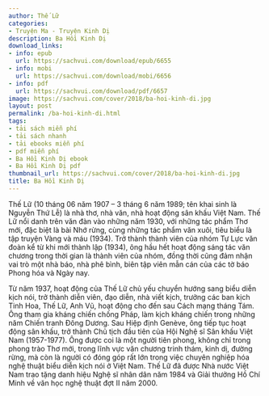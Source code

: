 ```yaml
---
author: Thế Lữ
categories:
- Truyện Ma - Truyện Kinh Dị
description: Ba Hồi Kinh Dị
download_links:
- info: epub
  url: https://sachvui.com/download/epub/6655
- info: mobi
  url: https://sachvui.com/download/mobi/6656
- info: pdf
  url: https://sachvui.com/download/pdf/6657
image: https://sachvui.com/cover/2018/ba-hoi-kinh-di.jpg
layout: post
permalink: /ba-hoi-kinh-di.html
tags:
- tải sách miễn phí
- tải sách nhanh
- tải ebooks miễn phí
- pdf miễn phí
- Ba Hồi Kinh Dị ebook
- Ba Hồi Kinh Dị pdf
thumbnail_url: https://sachvui.com/cover/2018/ba-hoi-kinh-di.jpg
title: Ba Hồi Kinh Dị
---
```


 <div class="item-desc text-justify"> <p>Thế Lữ (10 tháng 06 năm 1907 – 3 tháng 6 năm 1989; tên khai sinh là Nguyễn Thứ Lễ) là nhà thơ, nhà văn, nhà hoạt động sân khấu Việt Nam. Thế Lữ nổi danh trên văn đàn vào những năm 1930, với những tác phẩm Thơ mới, đặc biệt là bài Nhớ rừng, cùng những tác phẩm văn xuôi, tiêu biểu là tập truyện Vàng và máu (1934). Trở thành thành viên của nhóm Tự Lực văn đoàn kể từ khi mới thành lập (1934), ông hầu hết hoạt động sáng tác văn chương trong thời gian là thành viên của nhóm, đồng thời cũng đảm nhận vai trò một nhà báo, nhà phê bình, biên tập viên mẫn cán của các tờ báo Phong hóa và Ngày nay.</p><p>Từ năm 1937, hoạt động của Thế Lữ chủ yếu chuyển hướng sang biểu diễn kịch nói, trở thành diễn viên, đạo diễn, nhà viết kịch, trưởng các ban kịch Tinh Hoa, Thế Lữ, Anh Vũ, hoạt động cho đến sau Cách mạng tháng Tám. Ông tham gia kháng chiến chống Pháp, làm kịch kháng chiến trong những năm Chiến tranh Đông Dương. Sau Hiệp định Genève, ông tiếp tục hoạt động sân khấu, trở thành Chủ tịch đầu tiên của Hội Nghệ sĩ Sân khấu Việt Nam (1957-1977). Ông được coi là một người tiên phong, không chỉ trong phong trào Thơ mới, trong lĩnh vực văn chương trinh thám, kinh dị, đường rừng, mà còn là người có đóng góp rất lớn trong việc chuyên nghiệp hóa nghệ thuật biểu diễn kịch nói ở Việt Nam. Thế Lữ đã được Nhà nước Việt Nam trao tặng danh hiệu Nghệ sĩ nhân dân năm 1984 và Giải thưởng Hồ Chí Minh về văn học nghệ thuật đợt II năm 2000.</p> </div>
